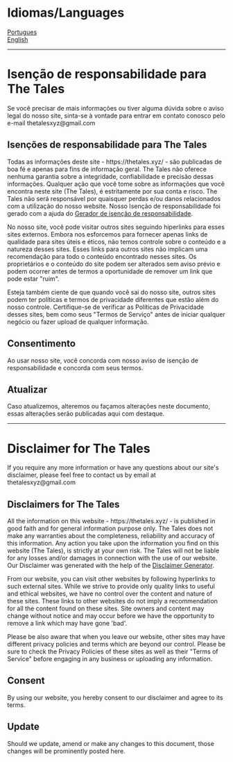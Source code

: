 <!-- https://www.privacypolicyonline.com/live.php?token=VOW8fulnNUcowF1xu6AjbwO4cSf8cFc6 -->
<h1>Idiomas/Languages</h1>

[Portugues](https://github.com/PeGaSuS-Coder/Mattermost/blob/main/Disclaimer.md#isen%C3%A7%C3%A3o-de-responsabilidade-para-the-tales)  
[English](https://github.com/PeGaSuS-Coder/Mattermost/blob/main/Disclaimer.md#disclaimer-for-the-tales)

----

<h1>Isenção de responsabilidade para The Tales</h1>

<p>Se você precisar de mais informações ou tiver alguma dúvida sobre o aviso legal do nosso site, sinta-se à vontade para entrar em contato conosco pelo e-mail thetalesxyz@gmail.com</p>

<h2>Isenções de responsabilidade para The Tales</h2>

<p>Todas as informações deste site - https://thetales.xyz/ - são publicadas de boa fé e apenas para fins de informação geral. The Tales não oferece nenhuma garantia sobre a integridade, confiabilidade e precisão dessas informações. Qualquer ação que você tome sobre as informações que você encontra neste site (The Tales), é estritamente por sua conta e risco. The Tales não será responsável por quaisquer perdas e/ou danos relacionados com a utilização do nosso website. Nosso Isenção de responsabilidade foi gerado com a ajuda do <a href="https://www.termsfeed.com/disclaimer-generator/">Gerador de isenção de responsabilidade</a>.</p>

<p>No nosso site, você pode visitar outros sites seguindo hiperlinks para esses sites externos. Embora nos esforcemos para fornecer apenas links de qualidade para sites úteis e éticos, não temos controle sobre o conteúdo e a natureza desses sites. Esses links para outros sites não implicam uma recomendação para todo o conteúdo encontrado nesses sites. Os proprietários e o conteúdo do site podem ser alterados sem aviso prévio e podem ocorrer antes de termos a oportunidade de remover um link que pode estar "ruim".</p>

<p>Esteja também ciente de que quando você sai do nosso site, outros sites podem ter políticas e termos de privacidade diferentes que estão além do nosso controle. Certifique-se de verificar as Políticas de Privacidade desses sites, bem como seus "Termos de Serviço" antes de iniciar qualquer negócio ou fazer upload de qualquer informação.</p>

<h2>Consentimento</h2>

<p>Ao usar nosso site, você concorda com nosso aviso de isenção de responsabilidade e concorda com seus termos.</p>

<h2>Atualizar</h2>

<p>Caso atualizemos, alteremos ou façamos alterações neste documento, essas alterações serão publicadas aqui com destaque.</p>

----

<h1>Disclaimer for The Tales</h1>

<p>If you require any more information or have any questions about our site's disclaimer, please feel free to contact us by email at thetalesxyz@gmail.com</p>

<h2>Disclaimers for The Tales</h2>

<p>All the information on this website - https://thetales.xyz/ - is published in good faith and for general information purpose only. The Tales does not make any warranties about the completeness, reliability and accuracy of this information. Any action you take upon the information you find on this website (The Tales), is strictly at your own risk. The Tales will not be liable for any losses and/or damages in connection with the use of our website. Our Disclaimer was generated with the help of the <a href="https://www.termsfeed.com/disclaimer-generator/">Disclaimer Generator</a>.</p>

<p>From our website, you can visit other websites by following hyperlinks to such external sites. While we strive to provide only quality links to useful and ethical websites, we have no control over the content and nature of these sites. These links to other websites do not imply a recommendation for all the content found on these sites. Site owners and content may change without notice and may occur before we have the opportunity to remove a link which may have gone 'bad'.</p>

<p>Please be also aware that when you leave our website, other sites may have different privacy policies and terms which are beyond our control. Please be sure to check the Privacy Policies of these sites as well as their "Terms of Service" before engaging in any business or uploading any information.</p>

<h2>Consent</h2>

<p>By using our website, you hereby consent to our disclaimer and agree to its terms.</p>

<h2>Update</h2>

<p>Should we update, amend or make any changes to this document, those changes will be prominently posted here.</p>
